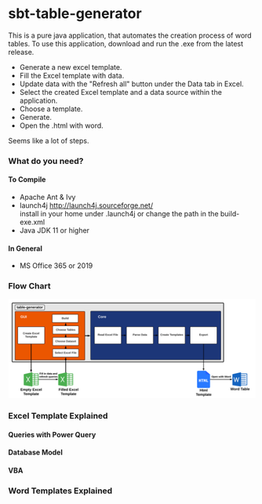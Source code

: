 # sbt-table-generator
 
This is a pure java application, that automates the creation process of word tables. 
To use this application, download and run the .exe from the latest release.

- Generate a new excel template.
- Fill the Excel template with data.
- Update data with the "Refresh all" button under the Data tab in Excel.
- Select the created Excel template and a data source within the application.
- Choose a template.
- Generate. 
- Open the .html with word.

Seems like a lot of steps.

### What do you need?

#### To Compile
- Apache Ant & Ivy
- launch4j http://launch4j.sourceforge.net/ <br>
install in your home under .launch4j or change the path in the build-exe.xml
- Java JDK 11 or higher

#### In General
- MS Office 365 or 2019

### Flow Chart

![](architecture/sbt-generator-flow.png)

### Excel Template Explained

#### Queries with Power Query
#### Database Model
#### VBA


### Word Templates Explained
